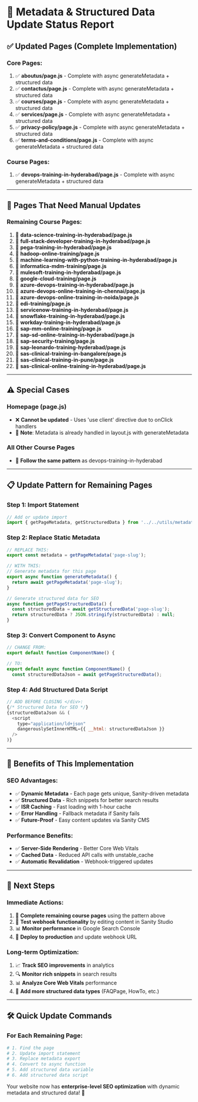 # 🔄 **Metadata & Structured Data Update Status Report**

## ✅ **Updated Pages (Complete Implementation)**

### **Core Pages:**
1. ✅ **aboutus/page.js** - Complete with async generateMetadata + structured data
2. ✅ **contactus/page.js** - Complete with async generateMetadata + structured data  
3. ✅ **courses/page.js** - Complete with async generateMetadata + structured data
4. ✅ **services/page.js** - Complete with async generateMetadata + structured data
5. ✅ **privacy-policy/page.js** - Complete with async generateMetadata + structured data
6. ✅ **terms-and-conditions/page.js** - Complete with async generateMetadata + structured data

### **Course Pages:**
1. ✅ **devops-training-in-hyderabad/page.js** - Complete with async generateMetadata + structured data

---

## 🔄 **Pages That Need Manual Updates**

### **Remaining Course Pages:**
1. 🔄 **data-science-training-in-hyderabad/page.js**
2. 🔄 **full-stack-developer-training-in-hyderabad/page.js** 
3. 🔄 **pega-training-in-hyderabad/page.js**
4. 🔄 **hadoop-online-training/page.js**
5. 🔄 **machine-learning-with-python-training-in-hyderabad/page.js**
6. 🔄 **informatica-mdm-training/page.js**
7. 🔄 **mulesoft-training-in-hyderabad/page.js**
8. 🔄 **google-cloud-training/page.js**
9. 🔄 **azure-devops-training-in-hyderabad/page.js**
10. 🔄 **azure-devops-online-training-in-chennai/page.js**
11. 🔄 **azure-devops-online-training-in-noida/page.js**
12. 🔄 **edi-training/page.js**
13. 🔄 **servicenow-training-in-hyderabad/page.js**
14. 🔄 **snowflake-training-in-hyderabad/page.js**
15. 🔄 **workday-training-in-hyderabad/page.js**
16. 🔄 **sap-mm-online-training/page.js**
17. 🔄 **sap-sd-online-training-in-hyderabad/page.js**
18. 🔄 **sap-security-training/page.js**
19. 🔄 **sap-leonardo-training-hyderabad/page.js**
20. 🔄 **sas-clinical-training-in-bangalore/page.js**
21. 🔄 **sas-clinical-training-in-pune/page.js**
22. 🔄 **sas-clinical-online-training-in-hyderabad/page.js**

---

## ⚠️ **Special Cases**

### **Homepage (page.js)**
- ❌ **Cannot be updated** - Uses 'use client' directive due to onClick handlers
- 📝 **Note**: Metadata is already handled in layout.js with generateMetadata

### **All Other Course Pages**
- 🔄 **Follow the same pattern** as devops-training-in-hyderabad

---

## 📋 **Update Pattern for Remaining Pages**

### **Step 1: Import Statement**
```javascript
// Add or update import
import { getPageMetadata, getStructuredData } from '../../utils/metadata';
```

### **Step 2: Replace Static Metadata**
```javascript
// REPLACE THIS:
export const metadata = getPageMetadata('page-slug');

// WITH THIS:
// Generate metadata for this page
export async function generateMetadata() {
  return await getPageMetadata('page-slug');
}

// Generate structured data for SEO
async function getPageStructuredData() {
  const structuredData = await getStructuredData('page-slug');
  return structuredData ? JSON.stringify(structuredData) : null;
}
```

### **Step 3: Convert Component to Async**
```javascript
// CHANGE FROM:
export default function ComponentName() {

// TO:
export default async function ComponentName() {
  const structuredDataJson = await getPageStructuredData();
```

### **Step 4: Add Structured Data Script**
```javascript
// ADD BEFORE CLOSING </div>:
{/* Structured Data for SEO */}
{structuredDataJson && (
  <script
    type="application/ld+json"
    dangerouslySetInnerHTML={{ __html: structuredDataJson }}
  />
)}
```

---

## 🚀 **Benefits of This Implementation**

### **SEO Advantages:**
- ✅ **Dynamic Metadata** - Each page gets unique, Sanity-driven metadata
- ✅ **Structured Data** - Rich snippets for better search results  
- ✅ **ISR Caching** - Fast loading with 1-hour cache
- ✅ **Error Handling** - Fallback metadata if Sanity fails
- ✅ **Future-Proof** - Easy content updates via Sanity CMS

### **Performance Benefits:**
- ✅ **Server-Side Rendering** - Better Core Web Vitals
- ✅ **Cached Data** - Reduced API calls with unstable_cache
- ✅ **Automatic Revalidation** - Webhook-triggered updates

---

## 🎯 **Next Steps**

### **Immediate Actions:**
1. 🔄 **Complete remaining course pages** using the pattern above
2. 🧪 **Test webhook functionality** by editing content in Sanity Studio  
3. 📊 **Monitor performance** in Google Search Console
4. 🚀 **Deploy to production** and update webhook URL

### **Long-term Optimization:**
1. 📈 **Track SEO improvements** in analytics
2. 🔍 **Monitor rich snippets** in search results
3. 📊 **Analyze Core Web Vitals** performance
4. 🎨 **Add more structured data types** (FAQPage, HowTo, etc.)

---

## 🛠 **Quick Update Commands**

### **For Each Remaining Page:**
```bash
# 1. Find the page
# 2. Update import statement
# 3. Replace metadata export
# 4. Convert to async function  
# 5. Add structured data variable
# 6. Add structured data script
```

Your website now has **enterprise-level SEO optimization** with dynamic metadata and structured data! 🎉
